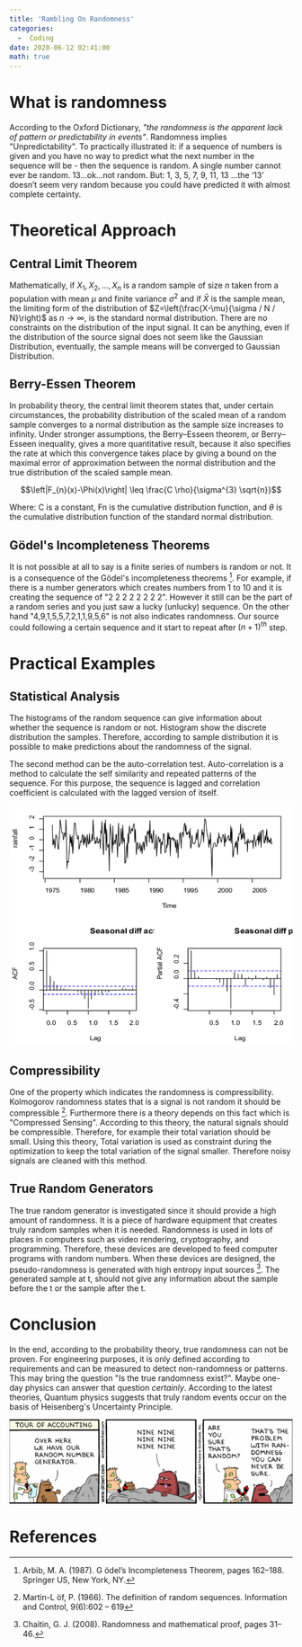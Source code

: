 ```yaml
---
title: 'Rambling On Randomness'
categories:
  -  Coding
date: 2020-06-12 02:41:00
math: true
---
```


# What is randomness

According to the Oxford Dictionary, *"the randomness is the apparent lack of pattern or predictability in events"*. Randomness implies "Unpredictability". 
To practically illustrated it: if a sequence of numbers is given and you have no way to predict what the next number in the sequence will be - then the sequence is random. 
A single number cannot ever be random. 13…ok…not random.
But: 1, 3, 5, 7, 9, 11, 13 …the ‘13’ doesn’t seem very random because you could have predicted it with almost complete certainty.

# Theoretical Approach

## Central Limit Theorem

Mathematically, if $X_{1}, X_{2}, \ldots, X_{n}$ is a random sample of size $n$ taken from a population with mean $\mu$ and finite variance $\sigma^{2}$ and if $\bar{X}$ is the sample mean, the limiting form of the distribution of $Z=\left(\frac{X-\mu}{\sigma / N / N}\right)$ as $n \rightarrow \infty$, is the standard normal distribution. There are no constraints on the distribution of the input signal. It can be anything, even if the distribution of the source signal does not seem like the Gaussian Distribution, eventually, the sample means will be converged to Gaussian Distribution.

## Berry-Essen Theorem

In probability theory, the central limit theorem states that, under certain circumstances, the probability distribution of the scaled mean of a random sample converges to a normal distribution as the sample size increases to infinity. Under stronger assumptions, the Berry–Esseen theorem, or Berry–Esseen inequality, gives a more quantitative result, because it also specifies the rate at which this convergence takes place by giving a bound on the maximal error of approximation between the normal distribution and the true distribution of the scaled sample mean. 

$$\left|F_{n}(x)-\Phi(x)\right| \leq \frac{C \rho}{\sigma^{3} \sqrt{n}}$$

Where: C is a constant, Fn is the cumulative distribution function, and $\theta$ is the cumulative distribution function of the standard normal distribution.

## Gödel's Incompleteness Theorems

It is not possible at all to say is a finite series of numbers is random or not. It is a consequence of the Gödel's incompleteness theorems [^Arbib, 1987]. For example, if there is a number generators which creates numbers from 1 to 10 and it is creating the sequence of "2 2 2 2 2 2 2 2". However it still can be the part of a random series and you just saw a lucky (unlucky) sequence. On the other hand "4,9,1,5,5,7,2,1,1,9,5,6" is not also indicates randomness. Our source could following a certain sequence and it start to repeat after $(n+1)^{th}$ step.  

# Practical Examples

## Statistical Analysis

The histograms of the random sequence can give information about whether the sequence is random or not. Histogram show the discrete distribution the samples. Therefore, according to sample distribution it is possible to make predictions about the randomness of the signal.

The second method can be the auto-correlation test. Auto-correlation is a method to calculate the self similarity and repeated patterns of the sequence. For this purpose, the sequence is lagged and correlation coefficient is calculated with the lagged version of itself.

![](/images/randomness/acf.png)

## Compressibility

One of the property which indicates the randomness is compressibility. Kolmogorov randomness states that is a signal is not random it should be compressible [^Martin-L ̈of, 1966]. Furthermore there is a theory depends on this fact which is "Compressed Sensing". According to this theory, the natural signals should be compressible. Therefore, for example their total variation should be small. Using this theory, Total variation is used as constraint during the optimization to keep the total variation of the signal smaller. Therefore noisy signals are cleaned with this method.

## True Random Generators

The true random generator is investigated since it should provide a high amount of randomness. It is a piece of hardware equipment that creates truly random samples when it is needed. Randomness is used in lots of places in computers such as video rendering, cryptography, and programming. Therefore, these devices are developed to feed computer programs with random numbers. When these devices are designed, the pseudo-randomness is generated with high entropy input sources [^Chaitin, 2008]. The generated sample at t, should not give any information about the sample before the t or the sample after the t.

# Conclusion

In the end, according to the probability theory, true randomness can not be proven. For engineering purposes, it is only defined according to requirements and can be measured to detect non-randomness or patterns. This may bring the question "Is the true randomness exist?". Maybe one-day physics can answer that question *certainly*. According to the latest theories, Quantum physics suggests that truly random events occur on the basis of Heisenberg's Uncertainty Principle.

![](/images/randomness/con.jpeg)

# References

[^Arbib, 1987]: Arbib, M. A. (1987). G ̈odel’s Incompleteness Theorem, pages 162–188. Springer US, New York, NY.
[^Chaitin, 2008]: Chaitin, G. J. (2008). Randomness and mathematical proof, pages 31–46.
[^Martin-L ̈of, 1966]: Martin-L ̈of, P. (1966). The definition of random sequences. Information and Control, 9(6):602 – 619

